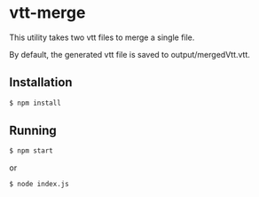 # vtt-merge

This utility takes two vtt files to merge a single file.

By default, the generated vtt file is saved to output/mergedVtt.vtt.

## Installation

```sh
$ npm install
```

## Running

```sh
$ npm start
```

or

```sh
$ node index.js
```
